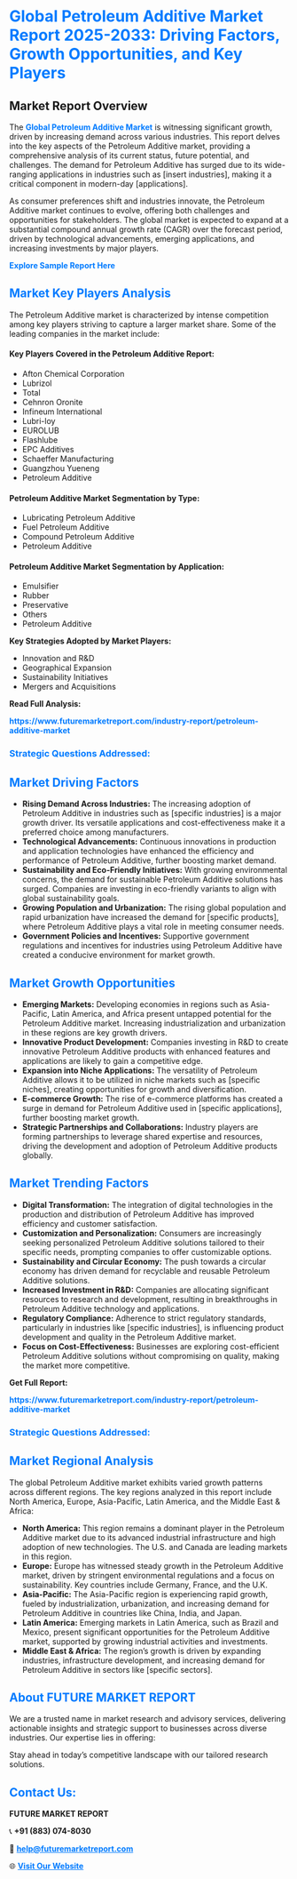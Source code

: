 <h1 style="color: #007BFF;">Global Petroleum Additive Market Report 2025-2033: Driving Factors, Growth Opportunities, and Key Players</h1>

<section id="overview">
<h2>Market Report Overview</h2>
<p>The <a href="https://www.futuremarketreport.com/industry-report/petroleum-additive-market" style="color: #007BFF; text-decoration: none;"><strong>Global Petroleum Additive Market</strong></a> is witnessing significant growth, driven by increasing demand across various industries. This report delves into the key aspects of the Petroleum Additive market, providing a comprehensive analysis of its current status, future potential, and challenges. The demand for Petroleum Additive has surged due to its wide-ranging applications in industries such as [insert industries], making it a critical component in modern-day [applications].</p>
<p>As consumer preferences shift and industries innovate, the Petroleum Additive market continues to evolve, offering both challenges and opportunities for stakeholders. The global market is expected to expand at a substantial compound annual growth rate (CAGR) over the forecast period, driven by technological advancements, emerging applications, and increasing investments by major players.</p>
</section>

<section id="overview">
<p><a href="https://www.futuremarketreport.com/request-sample/reportId=97291" style="color: #007BFF; text-decoration: none;"><strong>Explore Sample Report Here</strong></a></p>
</section>

<section id="key-players">
<h2 style="color: #007BFF;">Market Key Players Analysis</h2>
<p>The Petroleum Additive market is characterized by intense competition among key players striving to capture a larger market share. Some of the leading companies in the market include:</p>
<h4>Key Players Covered in the Petroleum Additive Report:</h4>
<ul><li>Afton Chemical Corporation</li><li>Lubrizol</li><li>Total</li><li>Cehnron Oronite</li><li>Infineum International</li><li>Lubri-loy</li><li>EUROLUB</li><li>Flashlube</li><li>EPC Additives</li><li>Schaeffer Manufacturing</li><li>Guangzhou Yueneng</li><li>Petroleum Additive</li></ul>
<h4>Petroleum Additive Market Segmentation by Type:</h4>
<ul><li>Lubricating Petroleum Additive</li><li>Fuel Petroleum Additive</li><li>Compound Petroleum Additive</li><li>Petroleum Additive</li></ul>

<h4>Petroleum Additive Market Segmentation by Application:</h4>
<ul><li>Emulsifier</li><li>Rubber</li><li>Preservative</li><li>Others</li><li>Petroleum Additive</li></ul>
<p><strong>Key Strategies Adopted by Market Players:</strong></p>
<ul>
<li>Innovation and R&D</li>
<li>Geographical Expansion</li>
<li>Sustainability Initiatives</li>
<li>Mergers and Acquisitions</li>
</ul>
</section>

<section>
<p><strong>Read Full Analysis: </strong></p><a href="https://www.futuremarketreport.com/industry-report/petroleum-additive-market" style="color: #007BFF; text-decoration: none;"><strong>https://www.futuremarketreport.com/industry-report/petroleum-additive-market</strong></a>
<h3 style="color: #007BFF;">Strategic Questions Addressed:</h3>
</section>

<section id="driving-factors">
<h2 style="color: #007BFF;">Market Driving Factors</h2>
<ul>
<li><strong>Rising Demand Across Industries:</strong> The increasing adoption of Petroleum Additive in industries such as [specific industries] is a major growth driver. Its versatile applications and cost-effectiveness make it a preferred choice among manufacturers.</li>
<li><strong>Technological Advancements:</strong> Continuous innovations in production and application technologies have enhanced the efficiency and performance of Petroleum Additive, further boosting market demand.</li>
<li><strong>Sustainability and Eco-Friendly Initiatives:</strong> With growing environmental concerns, the demand for sustainable Petroleum Additive solutions has surged. Companies are investing in eco-friendly variants to align with global sustainability goals.</li>
<li><strong>Growing Population and Urbanization:</strong> The rising global population and rapid urbanization have increased the demand for [specific products], where Petroleum Additive plays a vital role in meeting consumer needs.</li>
<li><strong>Government Policies and Incentives:</strong> Supportive government regulations and incentives for industries using Petroleum Additive have created a conducive environment for market growth.</li>
</ul>
</section>

<section id="growth-opportunities">
<h2 style="color: #007BFF;">Market Growth Opportunities</h2>
<ul>
<li><strong>Emerging Markets:</strong> Developing economies in regions such as Asia-Pacific, Latin America, and Africa present untapped potential for the Petroleum Additive market. Increasing industrialization and urbanization in these regions are key growth drivers.</li>
<li><strong>Innovative Product Development:</strong> Companies investing in R&D to create innovative Petroleum Additive products with enhanced features and applications are likely to gain a competitive edge.</li>
<li><strong>Expansion into Niche Applications:</strong> The versatility of Petroleum Additive allows it to be utilized in niche markets such as [specific niches], creating opportunities for growth and diversification.</li>
<li><strong>E-commerce Growth:</strong> The rise of e-commerce platforms has created a surge in demand for Petroleum Additive used in [specific applications], further boosting market growth.</li>
<li><strong>Strategic Partnerships and Collaborations:</strong> Industry players are forming partnerships to leverage shared expertise and resources, driving the development and adoption of Petroleum Additive products globally.</li>
</ul>
</section>

<section id="trending-factors">
<h2 style="color: #007BFF;">Market Trending Factors</h2>
<ul>
<li><strong>Digital Transformation:</strong> The integration of digital technologies in the production and distribution of Petroleum Additive has improved efficiency and customer satisfaction.</li>
<li><strong>Customization and Personalization:</strong> Consumers are increasingly seeking personalized Petroleum Additive solutions tailored to their specific needs, prompting companies to offer customizable options.</li>
<li><strong>Sustainability and Circular Economy:</strong> The push towards a circular economy has driven demand for recyclable and reusable Petroleum Additive solutions.</li>
<li><strong>Increased Investment in R&D:</strong> Companies are allocating significant resources to research and development, resulting in breakthroughs in Petroleum Additive technology and applications.</li>
<li><strong>Regulatory Compliance:</strong> Adherence to strict regulatory standards, particularly in industries like [specific industries], is influencing product development and quality in the Petroleum Additive market.</li>
<li><strong>Focus on Cost-Effectiveness:</strong> Businesses are exploring cost-efficient Petroleum Additive solutions without compromising on quality, making the market more competitive.</li>
</ul>
</section>

<section>
<p><strong>Get Full Report: </strong></p><a href="https://www.futuremarketreport.com/industry-report/petroleum-additive-market" style="color: #007BFF; text-decoration: none;"><strong>https://www.futuremarketreport.com/industry-report/petroleum-additive-market</strong></a>
<h3 style="color: #007BFF;">Strategic Questions Addressed:</h3>
</section>


<section id="regional-analysis">
<h2 style="color: #007BFF;">Market Regional Analysis</h2>
<p>The global Petroleum Additive market exhibits varied growth patterns across different regions. The key regions analyzed in this report include North America, Europe, Asia-Pacific, Latin America, and the Middle East & Africa:</p>
<ul>
<li><strong>North America:</strong> This region remains a dominant player in the Petroleum Additive market due to its advanced industrial infrastructure and high adoption of new technologies. The U.S. and Canada are leading markets in this region.</li>
<li><strong>Europe:</strong> Europe has witnessed steady growth in the Petroleum Additive market, driven by stringent environmental regulations and a focus on sustainability. Key countries include Germany, France, and the U.K.</li>
<li><strong>Asia-Pacific:</strong> The Asia-Pacific region is experiencing rapid growth, fueled by industrialization, urbanization, and increasing demand for Petroleum Additive in countries like China, India, and Japan.</li>
<li><strong>Latin America:</strong> Emerging markets in Latin America, such as Brazil and Mexico, present significant opportunities for the Petroleum Additive market, supported by growing industrial activities and investments.</li>
<li><strong>Middle East & Africa:</strong> The region’s growth is driven by expanding industries, infrastructure development, and increasing demand for Petroleum Additive in sectors like [specific sectors].</li>
</ul>
</section>

<footer>
<h2 style="color: #007BFF;">About FUTURE MARKET REPORT</h2>
<p>We are a trusted name in market research and advisory services, delivering actionable insights and strategic support to businesses across diverse industries. Our expertise lies in offering:</p>

<p>Stay ahead in today’s competitive landscape with our tailored research solutions.</p>

<h2 style="color: #007BFF;">Contact Us:</h2>
<p><strong>FUTURE MARKET REPORT</strong></p>
<p>📞 <strong>+91 (883) 074-8030</strong></p>
<p>📧 <strong><a href="mailto:help@futuremarketreport.com" style="color: #007BFF;">help@futuremarketreport.com</a></strong></p>
<p>🌐 <strong><a href="https://www.futuremarketreport.com/" style="color: #007BFF;">Visit Our Website</a></strong></p>
</footer>